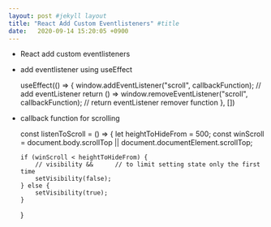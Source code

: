 ```yaml
---
layout: post #jekyll layout
title: "React Add Custom Eventlisteners" #title 
date:   2020-09-14 15:20:05 +0900                 
---
```


-   React add custom eventlisteners

-   add eventlistener using useEffect

      useEffect(() => {
        window.addEventListener("scroll", callbackFunction);  // add eventListener
        return () =>
        window.removeEventListener("scroll", callbackFunction);  // return eventListener remover function
    }, [])

-   callback function for scrolling

      const listenToScroll = () => {
        let heightToHideFrom = 500;
        const winScroll = document.body.scrollTop ||
              document.documentElement.scrollTop;
    
        if (winScroll < heightToHideFrom) {
            // visibility &&      // to limit setting state only the first time
            setVisibility(false);
        } else {
            setVisibility(true);
        }
    }  

